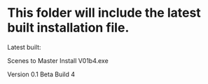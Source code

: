 <h1>This folder will include the latest built installation file.</h1>
<p>Latest built:</p>
<p>Scenes to Master Install V01b4.exe</p>
<p>Version 0.1 Beta Build 4</p>
